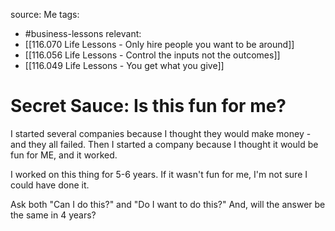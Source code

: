 source: Me
tags:
- #business-lessons 
relevant:
- [[116.070 Life Lessons - Only hire people you want to be around]]
- [[116.056 Life Lessons - Control the inputs not the outcomes]]
- [[116.049 Life Lessons - You get what you give]]

# Secret Sauce: Is this fun for me?

I started several companies because I thought they would make money - and they all failed. Then I started a company because I thought it would be fun for ME, and it worked.

I worked on this thing for 5-6 years. If it wasn't fun for me, I'm not sure I could have done it.

Ask both "Can I do this?" and "Do I want to do this?" And, will the answer be the same in 4 years?